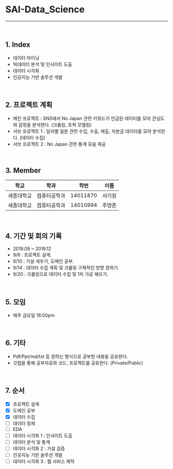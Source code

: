 # SAI-Data_Science

<hr>
<br>

## 1. Index
 - 데이터 마이닝
 - 빅데이터 분석 및 인사이트 도출
 - 데이터 시각화
 - 인공지능 기반 솔루션 개발

<br>

## 2. 프로젝트 계획
 - 메인 프로젝트 : SNS에서 No Japan 관련 키워드가 언급된 데이터를 모아 관심도와 감정을 분석한다. (크롤링, 토픽 모델링)
 - 서브 프로젝트 1 : 일자별 일본 관련 수입, 수출, 매출, 자본금 데이터를 모아 분석한다. (데이터 수집)
 - 서브 프로젝트 2 : No Japan 관련 통계 모음 제공

<br>
 
## 3. Member

| 학교 | 학과 | 학번 | 이름 |
|---|:---:|:---:|:---:|
| 세종대학교 | 컴퓨터공학과 | 14011870 | 서기원 |
| 세종대학교 | 컴퓨터공학과 | 14010994 | 주영준 |

 <br>

## 4. 기간 및 회의 기록
 - 2019.09 ~ 2019.12
 - 9/6 : 프로젝트 설계.
 - 9/10 : 가설 세우기, 도메인 공부.
 - 9/14 : 데이터 수집 계획 및 크롤링 구체적인 방향 정하기.
 - 9/20 : 크롤링으로 데이터 수집 및 1차 가공 해오기.

<br>
 
## 5. 모임
 - 매주 금요일 18:00pm
 
 <br>
  
## 6. 기타
 - Pdf/Ppt/md/txt 등 원하는 형식으로 공부한 내용을 공유한다.
 - 깃헙을 통해 공부자료와 코드, 프로젝트를 공유한다. (Private/Public)

 <br>

## 7. 순서
 - [X] 프로젝트 설계
 - [X] 도메인 공부
 - [X] 데이터 수집
 - [ ] 데이터 정제
 - [ ] EDA
 - [ ] 데이터 시각화 1 : 인사이트 도출
 - [ ] 데이터 분석 및 통계
 - [ ] 데이터 시각화 2 : 가설 검증
 - [ ] 인공지능 기반 솔루션 개발
 - [ ] 데이터 시각화 3 : 웹 서비스 제작
